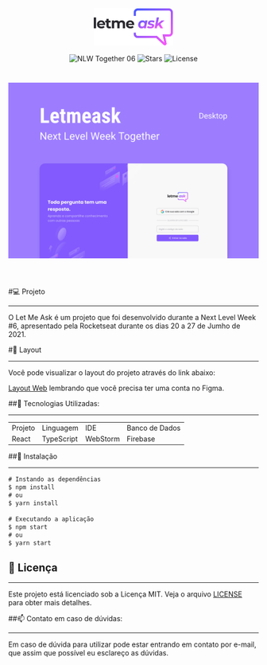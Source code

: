 <p align="center">
  <img alt="Letmeask" src=".github/logo.svg" width="160px">
</p>

<p align="center">
  <img src="https://img.shields.io/static/v1?label=NLW&message=06&color=8257E5&labelColor=000000" alt="NLW Together 06" />

  <img src="https://img.shields.io/github/stars/Rayanne-zeff/nlw6-letmeask-react?label=stars&message=MIT&color=8257E5&labelColor=000000" alt="Stars">

  <img  src="https://img.shields.io/static/v1?label=license&message=MIT&color=8257E5&labelColor=000000" alt="License">   
</p>

<h1 align="center">
    <img alt="Letmeask" src=".github/cover.svg" />
</h1>

<br>

#💻 Projeto
<hr>
O Let Me Ask é um projeto que foi desenvolvido durante a Next Level Week #6, apresentado pela  Rocketseat durante os dias 20 a 27 de Jumho de 2021.

#🔖 Layout
<hr>
Você pode visualizar o layout do projeto através do link abaixo:

[Layout Web](https://www.figma.com/file/KkDNwDEoTwHUAVvkUMHZyP/Letmeask) lembrando que você precisa ter uma conta no Figma.

##🧪 Tecnologias Utilizadas:
<hr>
<table>
  <tr>
   <td>Projeto</td>
   <td>Linguagem</td>
   <td>IDE</td>
   <td>Banco de Dados</td>
  </tr>
   <tr>
   <td>React</td>
   <td>TypeScript</td>
   <td>WebStorm</td>
   <td>Firebase</td>
  </tr>
</table>

##🚀 Instalação
<hr>

```
# Instando as dependências
$ npm install
# ou
$ yarn install

# Executando a aplicação
$ npm start
# ou
$ yarn start
```

## 📝 Licença
<hr>
Este projeto está licenciado sob a Licença MIT. Veja o arquivo <a href="https://github.com/Rayanne-zeff/nlw6-letmeask-react/blob/main/LICENSE">LICENSE</a> para obter mais detalhes.


##📫 Contato em caso de dúvidas:
<hr>
<text> Em caso de dúvida para utilizar pode estar entrando em contato por e-mail, que assim que possível eu esclareço as dúvidas.
</text>



